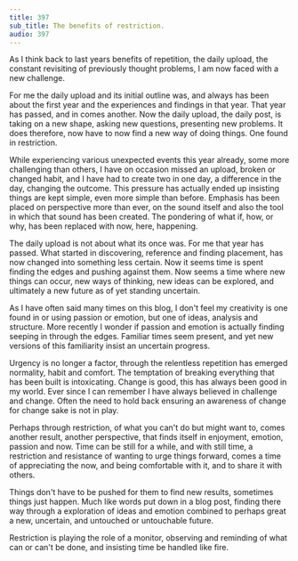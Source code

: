 ```yaml
---
title: 397
sub_title: The benefits of restriction.
audio: 397
---
```

As I think back to last years benefits of repetition, the daily upload, the constant revisiting of previously thought problems, I am now faced with a new challenge.

For me the daily upload and its initial outline was, and always has been about the first year and the experiences and findings in that year. That year has passed, and in comes another. Now the daily upload, the daily post, is taking on a new shape, asking new questions, presenting new problems. It does therefore, now have to now find a new way of doing things. One found in restriction.

While experiencing various unexpected events this year already, some more challenging than others, I have on occasion missed an upload, broken or changed habit, and I have had to create two in one day, a difference in the day, changing the outcome. This pressure has actually ended up insisting things are kept simple, even more simple than before. Emphasis has been placed on perspective more than ever, on the sound itself and also the tool in which that sound has been created. The pondering of what if, how, or why, has been replaced with now, here, happening.

The daily upload is not about what its once was. For me that year has passed. What started in discovering, reference and finding placement, has now changed into something less certain. Now it seems time is spent finding the edges and pushing against them. Now seems a time where new things can occur, new ways of thinking, new ideas can be explored, and ultimately a new future as of yet standing uncertain.

As I have often said many times on this blog, I don't feel my creativity is one found in or using passion or emotion, but one of ideas, analysis and structure. More recently I wonder if passion and emotion is actually finding seeping in through the edges. Familiar times seem present, and yet new versions of this familiarity insist an uncertain progress.

Urgency is no longer a factor, through the relentless repetition has emerged normality, habit and comfort. The temptation of breaking everything that has been built is intoxicating. Change is good, this has always been good in my world. Ever since I can remember I have always believed in challenge and change. Often the need to hold back ensuring an awareness of change for change sake is not in play.

Perhaps through restriction, of what you can't do but might want to, comes another result, another perspective, that finds itself in enjoyment, emotion, passion and now. Time can be still for a while, and with still time, a restriction and resistance of wanting to urge things forward, comes a time of appreciating the now, and being comfortable with it, and to share it with others.

Things don't have to be pushed for them to find new results, sometimes things just happen. Much like words put down in a blog post, finding there way through a exploration of ideas and emotion combined to perhaps great a new, uncertain, and untouched or untouchable future.

Restriction is playing the role of a monitor, observing and reminding of what can or can't be done, and insisting time be handled like fire.

